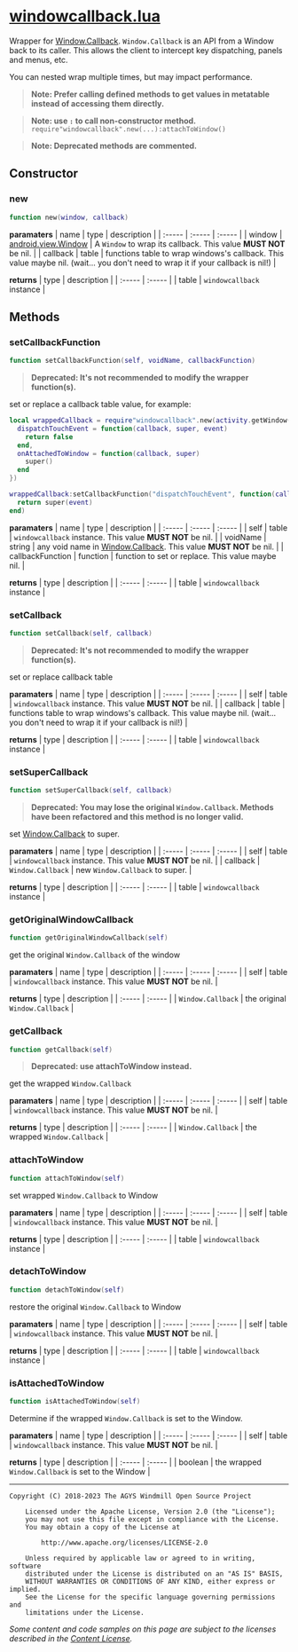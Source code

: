 # [windowcallback.lua](https://github.com/AyakaAgo/OnBackInvokedLua/blob/main/lua/windowcallback.lua)

Wrapper for [Window.Callback](https://developer.android.google.cn/reference/android/view/Window.Callback). `Window.Callback` is an API from a Window back to its caller. This allows the client to intercept key dispatching, panels and menus, etc.

You can nested wrap multiple times, but may impact performance.

> **Note: Prefer calling defined methods to get values in metatable instead of accessing them directly.**

> **Note: use `:` to call non-constructor method.**\
> `require"windowcallback".new(...):attachToWindow()`

> **Note: Deprecated methods are commented.**

## Constructor

### new
```lua
function new(window, callback)
```
**paramaters**
| name | type | description |
| :----- | :----- | :----- |
| window | [android.view.Window](https://developer.android.google.cn/reference/android/view/Window) | A `Window` to wrap its callback. This value **MUST NOT** be nil. |
| callback | table | functions table to wrap windows's callback. This value maybe nil. (wait... you don't need to wrap it if your callback is nil!) |

**returns**
| type | description |
| :----- | :----- |
| table | `windowcallback` instance |

## Methods

### setCallbackFunction
```lua
function setCallbackFunction(self, voidName, callbackFunction)
```
> **Deprecated: It's not recommended to modify the wrapper function(s).**

set or replace a callback table value, for example:
```lua
local wrappedCallback = require"windowcallback".new(activity.getWindow(), {
  dispatchTouchEvent = function(callback, super, event)
    return false
  end,
  onAttachedToWindow = function(callback, super)
    super()
  end
})

wrappedCallback:setCallbackFunction("dispatchTouchEvent", function(callback, super, event)
  return super(event)
end)
```

**paramaters**
| name | type | description |
| :----- | :----- | :----- |
| self | table | `windowcallback` instance. This value **MUST NOT** be nil. |
| voidName | string | any void name in [Window.Callback](https://developer.android.google.cn/reference/android/view/Window.Callback). This value **MUST NOT** be nil. |
| callbackFunction | function | function to set or replace. This value maybe nil. |

**returns**
| type | description |
| :----- | :----- |
| table | `windowcallback` instance |

### setCallback
```lua
function setCallback(self, callback)
```
> **Deprecated: It's not recommended to modify the wrapper function(s).**

set or replace callback table

**paramaters**
| name | type | description |
| :----- | :----- | :----- |
| self | table | `windowcallback` instance. This value **MUST NOT** be nil. |
| callback | table | functions table to wrap windows's callback. This value maybe nil. (wait... you don't need to wrap it if your callback is nil!) |

**returns**
| type | description |
| :----- | :----- |
| table | `windowcallback` instance |

### setSuperCallback
```lua
function setSuperCallback(self, callback)
```
> **Deprecated: You may lose the original `Window.Callback`. Methods have been refactored and this method is no longer valid.**

set [Window.Callback](https://developer.android.google.cn/reference/android/view/Window.Callback) to super.

**paramaters**
| name | type | description |
| :----- | :----- | :----- |
| self | table | `windowcallback` instance. This value **MUST NOT** be nil. |
| callback | `Window.Callback` | new `Window.Callback` to super. |

**returns**
| type | description |
| :----- | :----- |
| table | `windowcallback` instance |

### getOriginalWindowCallback
```lua
function getOriginalWindowCallback(self)
```
get the original `Window.Callback` of the window

**paramaters**
| name | type | description |
| :----- | :----- | :----- |
| self | table | `windowcallback` instance. This value **MUST NOT** be nil. |

**returns**
| type | description |
| :----- | :----- |
| `Window.Callback` | the original `Window.Callback` |

### getCallback
```lua
function getCallback(self)
```
> **Deprecated: use attachToWindow instead.**

get the wrapped `Window.Callback`

**paramaters**
| name | type | description |
| :----- | :----- | :----- |
| self | table | `windowcallback` instance. This value **MUST NOT** be nil. |

**returns**
| type | description |
| :----- | :----- |
| `Window.Callback` | the wrapped `Window.Callback` |

### attachToWindow
```lua
function attachToWindow(self)
```
set wrapped `Window.Callback` to Window

**paramaters**
| name | type | description |
| :----- | :----- | :----- |
| self | table | `windowcallback` instance. This value **MUST NOT** be nil. |

**returns**
| type | description |
| :----- | :----- |
| table | `windowcallback` instance |

### detachToWindow
```lua
function detachToWindow(self)
```
restore the original `Window.Callback` to Window

**paramaters**
| name | type | description |
| :----- | :----- | :----- |
| self | table | `windowcallback` instance. This value **MUST NOT** be nil. |

**returns**
| type | description |
| :----- | :----- |
| table | `windowcallback` instance |

### isAttachedToWindow
```lua
function isAttachedToWindow(self)
```
Determine if the wrapped `Window.Callback` is set to the Window.

**paramaters**
| name | type | description |
| :----- | :----- | :----- |
| self | table | `windowcallback` instance. This value **MUST NOT** be nil. |

**returns**
| type | description |
| :----- | :----- |
| boolean | the wrapped `Window.Callback` is set to the Window |

-----------------------------------

```
Copyright (C) 2018-2023 The AGYS Windmill Open Source Project

	Licensed under the Apache License, Version 2.0 (the "License");
	you may not use this file except in compliance with the License.
	You may obtain a copy of the License at

		http://www.apache.org/licenses/LICENSE-2.0

	Unless required by applicable law or agreed to in writing, software
	distributed under the License is distributed on an "AS IS" BASIS,
	WITHOUT WARRANTIES OR CONDITIONS OF ANY KIND, either express or implied.
	See the License for the specific language governing permissions and
	limitations under the License.
```

*Some content and code samples on this page are subject to the licenses described in the [Content License](https://developer.android.google.cn/license).*